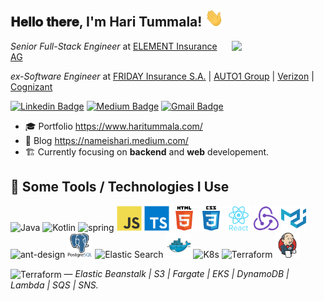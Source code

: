 <h2> 𝐇𝐞𝐥𝐥𝐨 𝐭𝐡𝐞𝐫𝐞, I'm Hari Tummala! <img src="https://raw.githubusercontent.com/ABSphreak/ABSphreak/master/gifs/Hi.gif" width="30px"></h2>
<img align='right' src="https://media.giphy.com/media/M9gbBd9nbDrOTu1Mqx/giphy.gif" width="150">
<p><em>Senior Full-Stack Engineer</em> at <a href="https://www.element.in/">ELEMENT Insurance AG</a>
<p><em>ex-Software Engineer</em> at <a href="https://www.friday.de">FRIDAY Insurance S.A.</a> | <a href="https://www.auto1.com">AUTO1 Group</a> | <a href="https://www.verizon.com">Verizon</a> | <a href="https://www.cognizant.com">Cognizant</a>
</p>

[![Linkedin Badge](https://img.shields.io/badge/-nameishari-blue?style=flat-square&logo=Linkedin&logoColor=white&link=https://www.linkedin.com/in/harshkumarkhatri/)](https://www.linkedin.com/in/nameishari/) [![Medium Badge](https://img.shields.io/badge/-@nameishari-03a57a?style=flat-square&labelColor=000000&logo=Medium&link=https://medium.com/@mailharshkhatri/)](https://nameishari.medium.com)
[![Gmail Badge](https://img.shields.io/badge/-hari.tummala88@gmail.com-c14438?style=flat-square&logo=Gmail&logoColor=white&link=mailto:hari.tummala88@gmail.com)](mailto:hari.tummala88@gmail.com)

- 🎓 Portfolio https://www.haritummala.com/
- 🎨 Blog https://nameishari.medium.com/
- 🏗 Currently focusing on **backend** and **web** developement.

## 🚀 Some Tools / Technologies I Use
<p align="left">
  <img src="https://www.vectorlogo.zone/logos/java/java-icon.svg" alt="Java" width="40" height="40"/>
  <img src="https://www.vectorlogo.zone/logos/kotlinlang/kotlinlang-icon.svg" alt="Kotlin" width="40" height="40"/>
  <img src="https://www.vectorlogo.zone/logos/springio/springio-icon.svg" alt="spring" width="40" height="40" />
  <img src="https://raw.githubusercontent.com/devicons/devicon/master/icons/javascript/javascript-original.svg" alt="javascript" width="40" height="40" />
  <img src="https://raw.githubusercontent.com/devicons/devicon/master/icons/typescript/typescript-original.svg" alt="typescript" width="40" height="40" /> 
  <img src="https://raw.githubusercontent.com/devicons/devicon/master/icons/html5/html5-original-wordmark.svg" alt="html5" width="40" height="40" />
  <img src="https://raw.githubusercontent.com/devicons/devicon/master/icons/css3/css3-original-wordmark.svg" alt="css3" width="40" height="40" />
  <img src="https://raw.githubusercontent.com/devicons/devicon/master/icons/react/react-original-wordmark.svg" alt="react" width="40" height="40" />
  <img src="https://raw.githubusercontent.com/devicons/devicon/master/icons/redux/redux-original.svg" alt="redux" width="40" height="40" />
  <img src="https://raw.githubusercontent.com/devicons/devicon/master/icons/materialui/materialui-original.svg" alt="materialui" width="40" height="40" />
  <img src="https://gw.alipayobjects.com/zos/rmsportal/KDpgvguMpGfqaHPjicRK.svg" alt="ant-design" width="40" height="40">
  <img src="https://raw.githubusercontent.com/devicons/devicon/master/icons/postgresql/postgresql-original-wordmark.svg" alt="postgresql" height="40" />
  <img src="https://www.vectorlogo.zone/logos/elastic/elastic-ar21.svg" alt="Elastic Search" height="40"/>
  <img src="https://raw.githubusercontent.com/devicons/devicon/master/icons/docker/docker-original.svg" alt="Docker" width="40" height="40" />
  <img src="https://www.vectorlogo.zone/logos/kubernetes/kubernetes-icon.svg" alt="K8s" height="40" width="40"/>
  <img src="https://www.vectorlogo.zone/logos/terraformio/terraformio-ar21.svg" alt="Terraform" height="40"/>
  <img src="https://raw.githubusercontent.com/devicons/devicon/master/icons/jenkins/jenkins-original.svg" alt="jenkins" width="40" height="40" />
</p>
<p align="left">
  <img src="https://www.vectorlogo.zone/logos/amazon_aws/amazon_aws-ar21.svg" alt="Terraform" align="center" height="40"/> — <em>Elastic Beanstalk | S3 | Fargate | EKS | DynamoDB | Lambda | SQS | SNS.</em>
</p>
